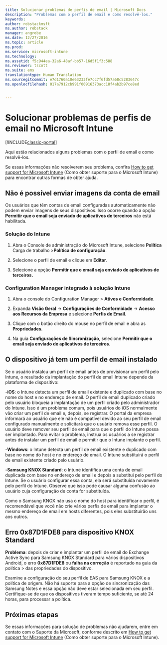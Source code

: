 ```yaml
---
title: Solucionar problemas de perfis de email | Microsoft Docs
description: "Problemas com o perfil de email e como resolvê-los."
keywords: 
author: robstackmsft
ms.author: robstack
manager: angrobe
ms.date: 12/27/2016
ms.topic: article
ms.prod: 
ms.service: microsoft-intune
ms.technology: 
ms.assetid: f5c944ea-32a6-48af-bb57-16d5f1f3c588
ms.reviewer: tscott
ms.suite: ems
translationtype: Human Translation
ms.sourcegitcommit: e7d1760a10e63233fe7cc7f6fd57a68c5283647c
ms.openlocfilehash: 017a7912cb991f00916373acc18f4ab2b97ce8ed


---
```


# <a name="troubleshoot-email-profiles-in-microsoft-intune"></a>Solucionar problemas de perfis de email no Microsoft Intune

[!INCLUDE[classic-portal](../includes/classic-portal.md)]

Aqui estão relacionados alguns problemas com o perfil de email e como resolvê-los.

Se essas informações não resolverem seu problema, confira [How to get support for Microsoft Intune](how-to-get-support-for-microsoft-intune.md) (Como obter suporte para o Microsoft Intune) para encontrar outras formas de obter ajuda.


## <a name="unable-to-send-images-from--email-account"></a>Não é possível enviar imagens da conta de email
Os usuários que têm contas de email configuradas automaticamente não podem enviar imagens de seus dispositivos.
Isso ocorre quando a opção **Permitir que o email seja enviado de aplicativos de terceiros** não está habilitada.

### <a name="intune-solution"></a>Solução do Intune

1.  Abra o Console de administração do Microsoft Intune, selecione **Política** Carga de trabalho &gt;**Política de configuração**.

2.  Selecione o perfil de email e clique em **Editar**.

3.  Selecione a opção **Permitir que o email seja enviado de aplicativos de terceiros.**

### <a name="configuration-manager-integrated-with-intune-solution"></a>Configuration Manager integrado à solução Intune

1.  Abra o console do Configuration Manager &gt; **Ativos e Conformidade**.

2.  Expanda **Visão Geral** -&gt; **Configurações de Conformidade** -&gt; **Acesso aos Recursos da Empresa** e selecione **Perfis de Email**.

3.  Clique com o botão direito do mouse no perfil de email e abra as **Propriedades**.

4.  Na guia **Configurações de Sincronização**, selecione **Permitir que o email seja enviado de aplicativos de terceiros**.


## <a name="device-already-has-an-email-profile-installed"></a>O dispositivo já tem um perfil de email instalado

Se o usuário instalou um perfil de email antes de provisionar um perfil pelo Intune, o resultado da implantação do perfil de email Intune depende da plataforma de dispositivo:

-**iOS**: o Intune detecta um perfil de email existente e duplicado com base no nome do host e no endereço de email. O perfil de email duplicado criado pelo usuário bloqueia a implantação de um perfil criado pelo administrador do Intune. Isso é um problema comum, pois usuários do iOS normalmente vão criar um perfil de email e, depois, se registrar. O portal da empresa informará ao usuário que ele não é compatível devido ao seu perfil de email configurado manualmente e solicitará que o usuário remova esse perfil. O usuário deve remover seu perfil de email para que o perfil do Intune possa ser implantado. Para evitar o problema, instrua os usuários a se registrar antes de instalar um perfil de email e permitir que o Intune implante o perfil.

-**Windows**: o Intune detecta um perfil de email existente e duplicado com base no nome do host e no endereço de email. O Intune substituirá o perfil de email existente criado pelo usuário.

-**Samsung KNOX Standard**: o Intune identifica uma conta de email duplicada com base no endereço de email e depois a substitui pelo perfil do Intune. Se o usuário configurar essa conta, ela será substituída novamente pelo perfil do Intune. Observe que isso pode causar alguma confusão ao usuário cuja configuração de conta for substituída.

Como o Samsung KNOX não usa o nome do host para identificar o perfil, é recomendável que você não crie vários perfis de email para implantar o mesmo endereço de email em hosts diferentes, pois eles substituirão uns aos outros.

## <a name="error--0x87d1fde8-for-knox-standard-device"></a>Erro 0x87D1FDE8 para dispositivo KNOX Standard
**Problema**: depois de criar e implantar um perfil de email do Exchange Active Sync para Samsung KNOX Standard para vários dispositivos Android, o erro **0x87D1FDE8** ou **falha na correção** é reportado na guia da política &gt; das propriedades do dispositivo.

Examine a configuração do seu perfil de EAS para Samsung KNOX e a política de origem. Não há suporte para a opção de sincronização das Samsung Notes e essa opção não deve estar selecionada em seu perfil. Certifique-se de que os dispositivos tiveram tempo suficiente, se até 24 horas, para processar a política.

## <a name="next-steps"></a>Próximas etapas
Se essas informações para solução de problemas não ajudarem, entre em contato com o Suporte da Microsoft, conforme descrito em [How to get support for Microsoft Intune](how-to-get-support-for-microsoft-intune.md) (Como obter suporte para o Microsoft Intune).



<!--HONumber=Dec16_HO5-->


